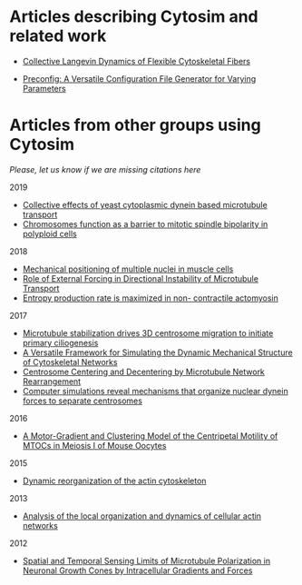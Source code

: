 # Articles describing Cytosim and related work

- [Collective Langevin Dynamics of Flexible Cytoskeletal Fibers](http://dx.doi.org/10.1088/1367-2630/9/11/427)  

- [Preconfig: A Versatile Configuration File Generator for Varying Parameters](http://doi.org/10.5334/jors.156)  


# Articles from other groups using Cytosim

*Please, let us know if we are missing citations here*

2019

- [Collective effects of yeast cytoplasmic dynein based microtubule transport](http://dx.doi.org/10.1039/c8sm01434e)
- [Chromosomes function as a barrier to mitotic spindle bipolarity in polyploid cells](https://www.biorxiv.org/content/10.1101/572099v1.full)  

2018

- [Mechanical positioning of multiple nuclei in muscle cells](https://doi.org/10.1371/journal.pcbi.1006208)
- [Role of External Forcing in Directional Instability of Microtubule Transport](http://dr.iiserpune.ac.in:8080/xmlui/handle/123456789/987)
- [Entropy production rate is maximized in non- contractile actomyosin](http://dx.doi.org/10.1038/s41467-018-07413-5)

2017

- [Microtubule stabilization drives 3D centrosome migration to initiate primary ciliogenesis](https://doi.org/10.1083/jcb.201610039)
- [A Versatile Framework for Simulating the Dynamic Mechanical Structure of Cytoskeletal Networks](https://doi.org/10.1016/j.bpj.2017.06.003)
- [Centrosome Centering and Decentering by Microtubule Network Rearrangement](https://doi.org/10.4172/2168-9431.1000158)
- [Computer simulations reveal mechanisms that organize nuclear dynein forces to separate centrosomes](http://molbiolcell.org/cgi/doi/10.1091/mbc.E16-12-0823)

2016

- [A Motor-Gradient and Clustering Model of the Centripetal Motility of MTOCs in Meiosis I of Mouse Oocytes](https://doi.org/10.1371/journal.pcbi.1005102)

2015

- [Dynamic reorganization of the actin cytoskeleton](http://dx.doi.org/10.12688/f1000research.6374.1)

2013

- [Analysis of the local organization and dynamics of cellular actin networks](http://dx.doi.org/10.1083/jcb.201210123)

2012

- [Spatial and Temporal Sensing Limits of Microtubule Polarization in Neuronal Growth Cones by Intracellular Gradients and Forces](http://dx.doi.org/10.1016/j.bpj.2012.10.021)
